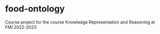 # food-ontology
Course project for the course Knowledge Representation and Reasoning at FMI 2022-2023
